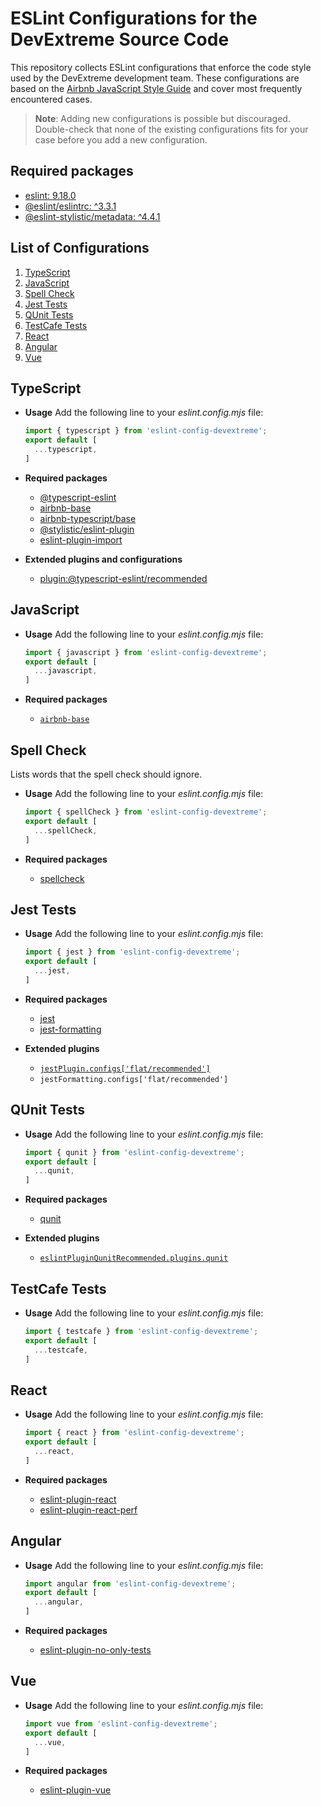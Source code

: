 # ESLint Configurations for the DevExtreme Source Code

This repository collects ESLint configurations that enforce the code style used by the DevExtreme development team. These configurations are based on the [Airbnb JavaScript Style Guide](https://github.com/airbnb/javascript) and cover most frequently encountered cases.

> **Note**: Adding new configurations is possible but discouraged. Double-check that none of the existing configurations fits for your case before you add a new configuration.

## Required packages
- [eslint: 9.18.0](https://www.npmjs.com/package/eslint/v/9.18.0)
- [@eslint/eslintrc: ^3.3.1](https://www.npmjs.com/package/@eslint/eslintrc)
- [@eslint-stylistic/metadata: ^4.4.1](https://www.npmjs.com/package/@eslint-stylistic/metadata/v/4.4.1)

## List of Configurations

  1. [TypeScript](#typescript)
  2. [JavaScript](#javascript)
  3. [Spell Check](#spell-check)
  4. [Jest Tests](#jest-tests)
  5. [QUnit Tests](#qunit-tests)
  6. [TestCafe Tests](#testcafe-tests)
  7. [React](#react)
  8. [Angular](#angular)
  9. [Vue](#vue)

## TypeScript

- **Usage**
    Add the following line to your *eslint.config.mjs* file:

    ```javascript
    import { typescript } from 'eslint-config-devextreme';
    export default [
      ...typescript,
    ]
    ```

- **Required packages**
  - [@typescript-eslint](https://github.com/typescript-eslint/typescript-eslint)
  - [airbnb-base](https://github.com/airbnb/javascript/tree/master/packages/eslint-config-airbnb-base)
  - [airbnb-typescript/base](https://github.com/iamturns/eslint-config-airbnb-typescript)
  - [@stylistic/eslint-plugin](https://github.com/eslint-stylistic/eslint-stylistic)
  - [eslint-plugin-import](https://github.com/import-js/eslint-plugin-import)

  
- **Extended plugins and configurations**
  - [plugin:@typescript-eslint/recommended](https://github.com/typescript-eslint/typescript-eslint/tree/master/packages/eslint-plugin#recommended-configs)

## JavaScript

- **Usage**
    Add the following line to your *eslint.config.mjs* file:

    ```javascript
    import { javascript } from 'eslint-config-devextreme';
    export default [
      ...javascript,
    ]
    ```
  
- **Required packages**
  - [`airbnb-base`](https://github.com/airbnb/javascript/tree/master/packages/eslint-config-airbnb-base)
  
## Spell Check

Lists words that the spell check should ignore.

- **Usage**
    Add the following line to your *eslint.config.mjs* file:

    ```javascript
    import { spellCheck } from 'eslint-config-devextreme';
    export default [
      ...spellCheck,
    ]
    ```

- **Required packages**
  - [spellcheck](https://github.com/aotaduy/eslint-plugin-spellcheck)

## Jest Tests

- **Usage**
    Add the following line to your *eslint.config.mjs* file:

    ```javascript
    import { jest } from 'eslint-config-devextreme';
    export default [
      ...jest,
    ]
    ```
  
- **Required packages**
  - [jest](https://github.com/jest-community/eslint-plugin-jest)
  - [jest-formatting](https://github.com/dangreenisrael/eslint-plugin-jest-formatting)
  
- **Extended plugins**
  - [`jestPlugin.configs['flat/recommended']`](https://github.com/jest-community/eslint-plugin-jest#recommended)
  - `jestFormatting.configs['flat/recommended']`

## QUnit Tests

- **Usage**
    Add the following line to your *eslint.config.mjs* file:

    ```javascript
    import { qunit } from 'eslint-config-devextreme';
    export default [
      ...qunit,
    ]
    ```
  
- **Required packages**
  - [qunit](https://github.com/platinumazure/eslint-plugin-qunit)

- **Extended plugins**
  - [`eslintPluginQunitRecommended.plugins.qunit`](https://github.com/platinumazure/eslint-plugin-qunit#recommended)

## TestCafe Tests

- **Usage**
    Add the following line to your *eslint.config.mjs* file:

    ```javascript
    import { testcafe } from 'eslint-config-devextreme';
    export default [
      ...testcafe,
    ]
    ``` 

## React

- **Usage**
    Add the following line to your *eslint.config.mjs* file:

    ```javascript
    import { react } from 'eslint-config-devextreme';
    export default [
      ...react,
    ]
    ``` 
- **Required packages**
  - [eslint-plugin-react](https://github.com/jsx-eslint/eslint-plugin-react)
  - [eslint-plugin-react-perf](http://github.com/cvazac/eslint-plugin-react-perf)

## Angular

- **Usage**
    Add the following line to your *eslint.config.mjs* file:

    ```javascript
    import angular from 'eslint-config-devextreme';
    export default [
      ...angular,
    ]
    ```
- **Required packages**
  - [eslint-plugin-no-only-tests](https://github.com/levibuzolic/eslint-plugin-no-only-tests)

## Vue

- **Usage**
    Add the following line to your *eslint.config.mjs* file:

    ```javascript
    import vue from 'eslint-config-devextreme';
    export default [
      ...vue,
    ]
    ```
- **Required packages**
  - [eslint-plugin-vue](https://github.com/vuejs/eslint-plugin-vue)